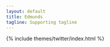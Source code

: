 ```yaml
---
layout: default
title: Edmunds
tagline: Supporting tagline
---
```


{% include themes/twitter/index.html %}



